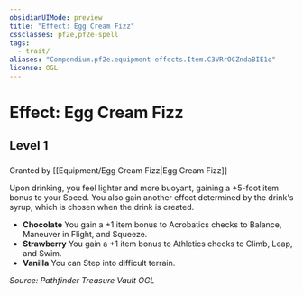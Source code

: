 ```yaml
---
obsidianUIMode: preview
title: "Effect: Egg Cream Fizz"
cssclasses: pf2e,pf2e-spell
tags:
  - trait/
aliases: "Compendium.pf2e.equipment-effects.Item.C3VRrOCZndaBIE1q"
license: OGL
---
```

# Effect: Egg Cream Fizz
## Level 1
### 






Granted by [[Equipment/Egg Cream Fizz|Egg Cream Fizz]]

Upon drinking, you feel lighter and more buoyant, gaining a +5-foot item bonus to your Speed. You also gain another effect determined by the drink's syrup, which is chosen when the drink is created.

*   **Chocolate** You gain a +1 item bonus to Acrobatics checks to Balance, Maneuver in Flight, and Squeeze.
*   **Strawberry** You gain a +1 item bonus to Athletics checks to Climb, Leap, and Swim.
*   **Vanilla** You can Step into difficult terrain.

*Source: Pathfinder Treasure Vault*
*OGL*